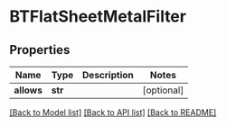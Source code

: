 # BTFlatSheetMetalFilter

## Properties
Name | Type | Description | Notes
------------ | ------------- | ------------- | -------------
**allows** | **str** |  | [optional] 

[[Back to Model list]](../README.md#documentation-for-models) [[Back to API list]](../README.md#documentation-for-api-endpoints) [[Back to README]](../README.md)


